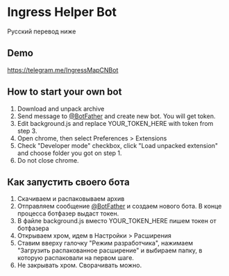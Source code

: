 # Ingress Helper Bot
Русский перевод ниже

## Demo
https://telegram.me/IngressMapCNBot

## How to start your own bot
1. Download and unpack archive
2. Send message to [@BotFather](http://telegram.me/botfather) and create new bot. You will get token.
3. Edit background.js and replace YOUR_TOKEN_HERE with token from step 3.
4. Open chrome, then select Preferences > Extensions
5. Check "Developer mode" checkbox, click "Load unpacked extension" and choose folder you got on step 1.
6. Do not close chrome.

## Как запустить своего бота
1. Скачиваем и распаковываем архив
2. Отправляем сообщение [@BotFather](http://telegram.me/botfather) и создаем нового бота. В конце процесса ботфазер выдаст токен.
4. В файле background.js вместо YOUR_TOKEN_HERE пишем токен от ботфазера
5. Открываем хром, идем в Настройки > Расширения
6. Ставим вверху галочку "Режим разработчика", нажимаем "Загрузить распакованное расширение" и выбираем папку, в которую распаковали на первом шаге.
7. Не закрывать хром. Сворачивать можно.
